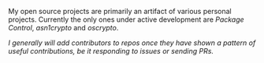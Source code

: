 My open source projects are primarily an artifact of various personal projects. Currently the only ones under active development are *Package Control*, *asn1crypto* and *oscrypto*.

*I generally will add contributors to repos once they have shown a pattern of useful contributions, be it responding to issues or sending PRs.*
